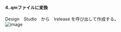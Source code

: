 #### 4..qmファイルに変換  
 Design　Studio　から　lrelease  を呼び出して作成する。  
![image](https://user-images.githubusercontent.com/86514652/179394467-8504fd26-7a34-46ad-9859-b088edaddfcf.png)
